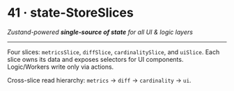 # 41 · state-StoreSlices
_Zustand-powered **single‑source of state** for all UI & logic layers_

---

Four slices: `metricsSlice`, `diffSlice`, `cardinalitySlice`, and `uiSlice`.
Each slice owns its data and exposes selectors for UI components. Logic/Workers write only via actions.

Cross-slice read hierarchy:
`metrics` → `diff` → `cardinality` → `ui`.
